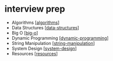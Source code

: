# interview prep

- Algorithms [[algorithms]]
- Data Structures [[data-structures]]
- Big O [[big-o]]
- Dynamic Programming [[dynamic-programming]]
- String Manipulation [[string-manipulation]]
- System Design [[system-design]]
- Resources [[resources]]

[//begin]: # "Autogenerated link references for markdown compatibility"
[algorithms]: algorithms/algorithms.md "Algorithms"
[data-structures]: data-structures/data-structures.md "Data Structures"
[big-o]: big-o/big-o.md "big-o"
[dynamic-programming]: dynamic-programming/dynamic-programming.md "dynamic-programming"
[string-manipulation]: string-manipulation/string-manipulation.md "string-manipulation"
[system-design]: system-design/system-design.md "System Design"
[resources]: resources.md "Resources"
[//end]: # "Autogenerated link references"
